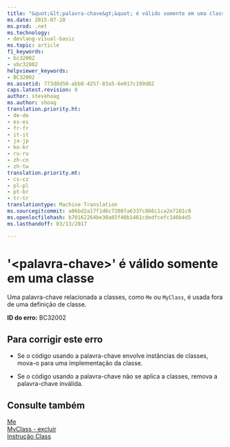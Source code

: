 ```yaml
---
title: "&quot;&lt;palavra-chave&gt;&quot; é válido somente em uma classe | Documentos do Microsoft"
ms.date: 2015-07-20
ms.prod: .net
ms.technology:
- devlang-visual-basic
ms.topic: article
f1_keywords:
- bc32002
- vbc32002
helpviewer_keywords:
- BC32002
ms.assetid: 773d8d50-abb8-4257-83a5-6e017c199d82
caps.latest.revision: 8
author: stevehoag
ms.author: shoag
translation.priority.ht:
- de-de
- es-es
- fr-fr
- it-it
- ja-jp
- ko-kr
- ru-ru
- zh-cn
- zh-tw
translation.priority.mt:
- cs-cz
- pl-pl
- pt-br
- tr-tr
translationtype: Machine Translation
ms.sourcegitcommit: a06bd2a17f1d6c7308fa6337c866c1ca2e7281c0
ms.openlocfilehash: b70162264be30a65f40b1461cdedfcefc148b4d5
ms.lasthandoff: 03/13/2017

---
```

# <a name="39ltkeywordgt39-is-valid-only-within-a-class"></a>'&lt;palavra-chave&gt;' é válido somente em uma classe
Uma palavra-chave relacionada a classes, como `Me` ou `MyClass`, é usada fora de uma definição de classe.  
  
 **ID do erro:** BC32002  
  
## <a name="to-correct-this-error"></a>Para corrigir este erro  
  
-   Se o código usando a palavra-chave envolve instâncias de classes, mova-o para uma implementação da classe.  
  
-   Se o código usando a palavra-chave não se aplica a classes, remova a palavra-chave inválida.  
  
## <a name="see-also"></a>Consulte também  
 [Me](http://msdn.microsoft.com/en-us/a65973c7-cf06-4547-9b25-9fba885525c2)   
 [MyClass - excluir](http://msdn.microsoft.com/en-us/5db36f9b-f796-4b6a-ba34-cac1fde6eb62)   
 [Instrução Class](../../visual-basic/language-reference/statements/class-statement.md)
